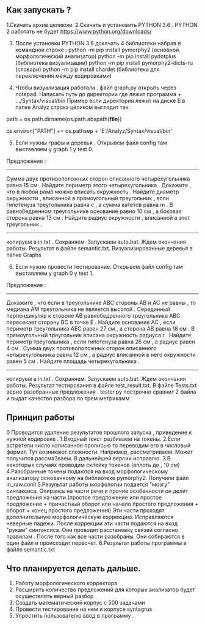 Как запускать ?
-----------------
1.Скачать архив целиком. 
2.Скачать и установить PYTHON 3.6 . PYTHON 2 работать не будет 
https://www.python.org/downloads/

3. После установки PYTHON 3.6 докачать 4 библиотеки набрав в командной строке :
python -m pip install pymorphy2 (основной морфологический анализатор)
python -m pip install pydotplus (библиотека визуализации)
python -m pip install pymorphy2-dicts-ru (словари)
python -m pip install chardet (библиотека для переключения между кодировками)

4. Чтобы визуализация работала . файл graph.py открыть через notepad. Написать путь до директории где лежит программа + .../Syntax/visual/bin
Пример если директория лежит на диске E в папке Analyz строка целиком выглядит так:

path = os.path.dirname(os.path.abspath(__file__))

os.environ["PATH"] += os.pathsep + 'E:/Analyz/Syntax/visual/bin'

5. Если нужны графы и деревья . Открывем файл config там выставляем у graph 1 у test 0.

Предложения :

----------------------------------------------------------------------------------------------------------------------------------------------

Сумма двух противоположных сторон описанного четырехугольника равна 15 см . Найдите периметр этого четырехугольника .
Докажите , что в любой ромб можно вписать окружность .
Найдите диаметр окружности , вписанной в прямоугольный треугольник , если гипотенуза треугольника равна c , а сумма катетов равна m . 
В равнобедренном треугольнике основание равно 10 см , а боковая сторона равна 13 см . Найдите радиус окружности , вписанной в этот треугольник .

-----------------------------------------------------------------------------------------------------------------------------------------------

копируем в in.txt . Сохраняем. Запускаем auto.bat. Ждем окончания работы. Результат в файле semantic.txt. Визуализированные деревья в папке Graphs

6. Если нужно провести тестирование. Открывем файл config там выставляем у graph 0 у test 1.

Предложения :

----------------------------------------------------------------------------------------------------------------------------------------------

Докажите , что если в треугольнике ABC стороны AB и AC не равны , то медиана AM треугольника не является высотой .
Серединный перпендикуляр к стороне AB равнобедренного треугольника ABC пересекает сторону BC в точке E . Найдите основание AC , если периметр треугольника AEC равен 27 см , а сторона AB равна 18 см .
В прямоугольный треугольник вписана окружность радиуса r . Найдите периметр треугольника , если гипотенуза равна 26 см , а радиус равен 4 см .
Сумма двух противоположных сторон описанного четырехугольника равна 12 см , а радиус вписанной в него окружности равен 5 см . Найдите площадь четырехугольника .

--------------------------------------------------------------------------------------------------------------
копируем в in.txt . Сохраняем. Запускаем auto.bat. Ждем окончания работы. Результат тестирования в файле test_result.txt.
В файле Tests.txt верно разобранные предложения . tester.py построчно сравнит 2 файла и выдат качество разбора по трем метрикамм

Принцип работы 
-------------------

0 Проводится удаление результатов прошлого запуска , приведение к нужной кодировке .
1.Входный текст разбиваем на токены.
2.Если встретели число написанное прописью то переводим его в числовый формат. Тут возникают сложности. Например, рассматриваем. Может получится рассма3ваем.
В дальнейшей версии исправлю.
3.В некоторых случаях проводим склейку токенов (вплоть до , 10 см)
4.Разобранные токены подаются на вход морфологическому анализатору основанному на библиотеке pymorphy2. Получили файл in_raw.conll
5.Результат работы морфологии подается "мозгу" синтаксиса. Опираясь на части речи и прочие особенности он 
делит предложения на части.(простое предложение или простое предложение + причастный оборот или начало простого предложения + оборот + конец простого предложения)
Эти части проходят дополнительную морфологическую коррекцию. Исправляются неверные падежи.
После коррекции эти части подаются на вход "рукам" синтаксиса. Они проводят расстановку связей согласно правилам .
После того как все части разобраны. Они собираются в один файл и происходит пересчет.
6.Результат работы программы в файле semantic.txt

Что планируется делать дальше.
-------------------------------- 
1. Работу морфологического корректора
2. Расширить количество предложений для которых анализатор будет осуществлять верный разбор
3. Создать математический корпус с 500 задачами
4. Провести тестирование на нем и корпусе syntagrus
5. Упростить пользователю ввод в программу . 
